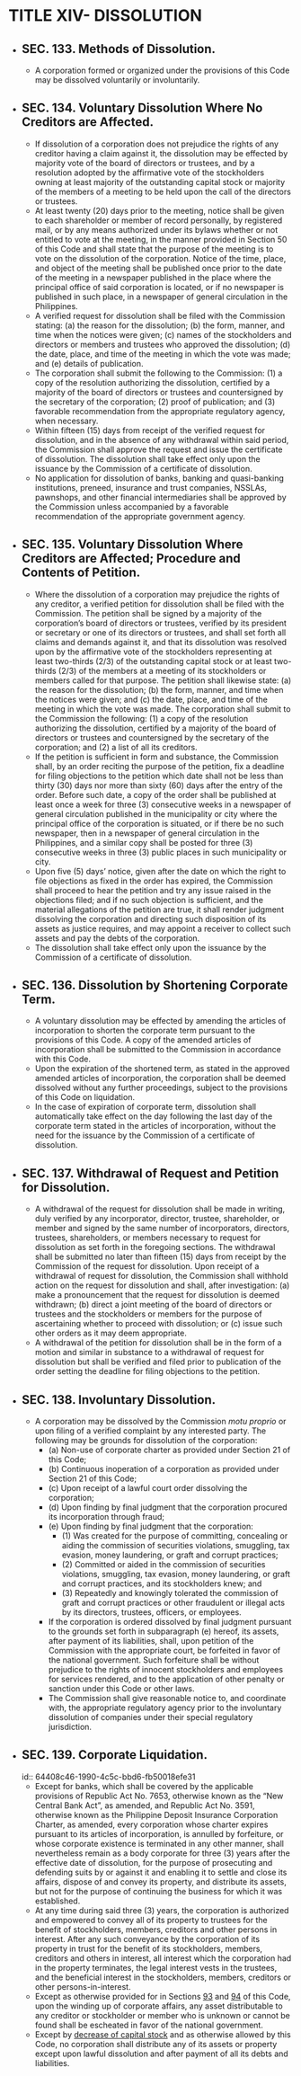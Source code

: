 # TITLE XIV- DISSOLUTION
- ## SEC. 133. Methods of Dissolution.
	- A corporation formed or organized under the provisions of this Code may be dissolved voluntarily or involuntarily.
- ## SEC. 134. Voluntary Dissolution Where No Creditors are Affected.
	- If dissolution of a corporation does not prejudice the rights of any creditor having a claim against it, the dissolution may be effected by majority vote of the board of directors or trustees, and by a resolution adopted by the affirmative vote of the stockholders owning at least majority of the outstanding capital stock or majority of the members of a meeting to be held upon the call of the directors or trustees.
	- At least twenty (20) days prior to the meeting, notice shall be given to each shareholder or member of record personally, by registered mail, or by any means authorized under its bylaws whether or not entitled to vote at the meeting, in the manner provided in Section 50 of this Code and shall state that the purpose of the meeting is to vote on the dissolution of the corporation. Notice of the time, place, and object of the meeting shall be published once prior to the date of the meeting in a newspaper published in the place where the principal office of said corporation is located, or if no newspaper is published in such place, in a newspaper of general circulation in the Philippines.
	- A verified request for dissolution shall be filed with the Commission stating: (a) the reason for the dissolution; (b) the form, manner, and time when the notices were given; (c) names of the stockholders and directors or members and trustees who approved the dissolution; (d) the date, place, and time of the meeting in which the vote was made; and (e) details of publication.
	- The corporation shall submit the following to the Commission: (1) a copy of the resolution authorizing the dissolution, certified by a majority of the board of directors or trustees and countersigned by the secretary of the corporation; (2) proof of publication; and (3) favorable recommendation from the appropriate regulatory agency, when necessary.
	- Within fifteen (15) days from receipt of the verified request for dissolution, and in the absence of any withdrawal within said period, the Commission shall approve the request and issue the certificate of dissolution. The dissolution shall take effect only upon the issuance by the Commission of a certificate of dissolution.
	- No application for dissolution of banks, banking and quasi-banking institutions, preneed, insurance and trust companies, NSSLAs, pawnshops, and other financial intermediaries shall be approved by the Commission unless accompanied by a favorable recommendation of the appropriate government agency.
- ## SEC. 135. Voluntary Dissolution Where Creditors are Affected; Procedure and Contents of Petition.
	- Where the dissolution of a corporation may prejudice the rights of any creditor, a verified petition for dissolution shall be filed with the Commission. The petition shall be signed by a majority of the corporation’s board of directors or trustees, verified by its president or secretary or one of its directors or trustees, and shall set forth all claims and demands against it, and that its dissolution was resolved upon by the affirmative vote of the stockholders representing at least two-thirds (2/3) of the outstanding capital stock or at least two-thirds (2/3) of the members at a meeting of its stockholders or members called for that purpose. The petition shall likewise state: (a) the reason for the dissolution; (b) the form, manner, and time when the notices were given; and (c) the date, place, and time of the meeting in which the vote was made. The corporation shall submit to the Commission the following: (1) a copy of the resolution authorizing the dissolution, certified by a majority of the board of directors or trustees and countersigned by the secretary of the corporation; and (2) a list of all its creditors.
	- If the petition is sufficient in form and substance, the Commission shall, by an order reciting the purpose of the petition, fix a deadline for filing objections to the petition which date shall not be less than thirty (30) days nor more than sixty (60) days after the entry of the order. Before such date, a copy of the order shall be published at least once a week for three (3) consecutive weeks in a newspaper of general circulation published in the municipality or city where the principal office of the corporation is situated, or if there be no such newspaper, then in a newspaper of general circulation in the Philippines, and a similar copy shall be posted for three (3) consecutive weeks in three (3) public places in such municipality or city.
	- Upon five (5) days’ notice, given after the date on which the right to file objections as fixed in the order has expired, the Commission shall proceed to hear the petition and try any issue raised in the objections filed; and if no such objection is sufficient, and the material allegations of the petition are true, it shall render judgment dissolving the corporation and directing such disposition of its assets as justice requires, and may appoint a receiver to collect such assets and pay the debts of the corporation.
	- The dissolution shall take effect only upon the issuance by the Commission of a certificate of dissolution.
- ## SEC. 136. Dissolution by Shortening Corporate Term.
	- A voluntary dissolution may be effected by amending the articles of incorporation to shorten the corporate term pursuant to the provisions of this Code. A copy of the amended articles of incorporation shall be submitted to the Commission in accordance with this Code.
	- Upon the expiration of the shortened term, as stated in the approved amended articles of incorporation, the corporation shall be deemed dissolved without any further proceedings, subject to the provisions of this Code on liquidation.
	- In the case of expiration of corporate term, dissolution shall automatically take effect on the day following the last day of the corporate term stated in the articles of incorporation, without the need for the issuance by the Commission of a certificate of dissolution.
- ## SEC. 137. Withdrawal of Request and Petition for Dissolution.
	- A withdrawal of the request for dissolution shall be made in writing, duly verified by any incorporator, director, trustee, shareholder, or member and signed by the same number of incorporators, directors, trustees, shareholders, or members necessary to request for dissolution as set forth in the foregoing sections. The withdrawal shall be submitted no later than fifteen (15) days from receipt by the Commission of the request for dissolution. Upon receipt of a withdrawal of request for dissolution, the Commission shall withhold action on the request for dissolution and shall, after investigation: (a) make a pronouncement that the request for dissolution is deemed withdrawn; (b) direct a joint meeting of the board of directors or trustees and the stockholders or members for the purpose of ascertaining whether to proceed with dissolution; or (c) issue such other orders as it may deem appropriate.
	- A withdrawal of the petition for dissolution shall be in the form of a motion and similar in substance to a withdrawal of request for dissolution but shall be verified and filed prior to publication of the order setting the deadline for filing objections to the petition.
- ## SEC. 138. Involuntary Dissolution.
	- A corporation may be dissolved by the Commission *motu proprio* or upon filing of a verified complaint by any interested party. The following may be grounds for dissolution of the corporation:
		- (a) Non-use of corporate charter as provided under Section 21 of this Code;
		- (b) Continuous inoperation of a corporation as provided under Section 21 of this Code;
		- (c) Upon receipt of a lawful court order dissolving the corporation;
		- (d) Upon finding by final judgment that the corporation procured its incorporation through fraud;
		- (e) Upon finding by final judgment that the corporation:
			- (1) Was created for the purpose of committing, concealing or aiding the commission of securities violations, smuggling, tax evasion, money laundering, or graft and corrupt practices;
			- (2) Committed or aided in the commission of securities violations, smuggling, tax evasion, money laundering, or graft and corrupt practices, and its stockholders knew; and
			- (3) Repeatedly and knowingly tolerated the commission of graft and corrupt practices or other fraudulent or illegal acts by its directors, trustees, officers, or employees.
		- If the corporation is ordered dissolved by final judgment pursuant to the grounds set forth in subparagraph (e) hereof, its assets, after payment of its liabilities, shall, upon petition of the Commission with the appropriate court, be forfeited in favor of the national government. Such forfeiture shall be without prejudice to the rights of innocent stockholders and employees for services rendered, and to the application of other penalty or sanction under this Code or other laws.
		- The Commission shall give reasonable notice to, and coordinate with, the appropriate regulatory agency prior to the involuntary dissolution of companies under their special regulatory jurisdiction.
- ## SEC. 139. Corporate Liquidation.
  id:: 64408c46-1990-4c5c-bbd6-fb50018efe31
	- Except for banks, which shall be covered by the applicable provisions of Republic Act No. 7653, otherwise known as the “New Central Bank Act”, as amended, and Republic Act No. 3591, otherwise known as the Philippine Deposit Insurance Corporation Charter, as amended, every corporation whose charter expires pursuant to its articles of incorporation, is annulled by forfeiture, or whose corporate existence is terminated in any other manner, shall nevertheless remain as a body corporate for three (3) years after the effective date of dissolution, for the purpose of prosecuting and defending suits by or against it and enabling it to settle and close its affairs, dispose of and convey its property, and distribute its assets, but not for the purpose of continuing the business for which it was established.
	- At any time during said three (3) years, the corporation is authorized and empowered to convey all of its property to trustees for the benefit of stockholders, members, creditors and other persons in interest. After any such conveyance by the corporation of its property in trust for the benefit of its stockholders, members, creditors and others in interest, all interest which the corporation had in the property terminates, the legal interest vests in the trustees, and the beneficial interest in the stockholders, members, creditors or other persons-in-interest.
	- Except as otherwise provided for in Sections [93](((64408c46-6fdb-435b-b8f0-34212b302ead))) and [94](((64408c46-4b23-4236-b30d-a55581d3dcc7))) of this Code, upon the winding up of corporate affairs, any asset distributable to any creditor or stockholder or member who is unknown or cannot be found shall be escheated in favor of the national government.
	- Except by [decrease of capital stock](((64408b72-13a5-4d33-9085-cf9bc927a8c6))) and as otherwise allowed by this Code, no corporation shall distribute any of its assets or property except upon lawful dissolution and after payment of all its debts and liabilities.